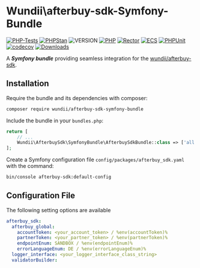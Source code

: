 # Wundii\afterbuy-sdk-Symfony-Bundle

[![PHP-Tests](https://github.com/wundii/afterbuy-sdk-symfony-bundle/actions/workflows/code_quality.yml/badge.svg)](https://github.com/wundii/afterbuy-sdk-symfony-bundle/actions/workflows/code_quality.yml)
[![PHPStan](https://img.shields.io/badge/PHPStan-level%2010-brightgreen.svg?style=flat)](https://phpstan.org/)
![VERSION](https://img.shields.io/packagist/v/wundii/afterbuy-sdk-symfony-bundle)
[![PHP](https://img.shields.io/packagist/php-v/wundii/afterbuy-sdk-symfony-bundle)](https://www.php.net/)
[![Rector](https://img.shields.io/badge/Rector-8.2-blue.svg?style=flat)](https://getrector.com)
[![ECS](https://img.shields.io/badge/ECS-check-blue.svg?style=flat)](https://tomasvotruba.com/blog/zen-config-in-ecs)
[![PHPUnit](https://img.shields.io/badge/PHP--Unit-check-blue.svg?style=flat)](https://phpunit.org)
[![codecov](https://codecov.io/github/wundii/afterbuy-sdk-symfony-bundle/branch/main/graph/badge.svg?token=)](https://app.codecov.io/github/wundii/afterbuy-sdk-symfony-bundle)
[![Downloads](https://img.shields.io/packagist/dt/wundii/afterbuy-sdk-symfony-bundle.svg?style=flat)](https://packagist.org/packages/wundii/afterbuy-sdk-symfony-bundle)

A ***Symfony bundle*** providing seamless integration for the [wundii/afterbuy-sdk](https://github.com/wundii/afterbuy-sdk).


## Installation
Require the bundle and its dependencies with composer:

```bash
composer require wundii/afterbuy-sdk-symfony-bundle
```

Include the bundle in your `bundles.php`:

```php
return [
    // ...
    Wundii\AfterbuySdk\SymfonyBundle\AfterbuySdkBundle::class => ['all' => true],
];
```

Create a Symfony configuration file `config/packages/afterbuy_sdk.yaml` with the command:

```bash
bin/console afterbuy-sdk:default-config
```

## Configuration File
The following setting options are available

```yaml
afterbuy_sdk:
  afterbuy_global:
    accountToken: <your_account_token> / %env(accountToken)%
    partnerToken: <your_partner_token> / %env(partnerToken)%
    endpointEnum: SANDBOX / %env(endpointEnum)%
    errorLanguageEnum: DE / %env(errorLanguageEnum)%
  logger_interface: <your_logger_interface_class_string>
  validatorBuilder:
```